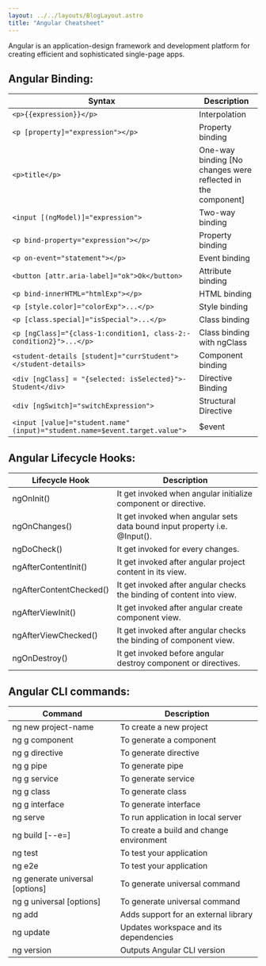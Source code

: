 ```yaml
---
layout: ../../layouts/BlogLayout.astro
title: "Angular Cheatsheet"
---
```


Angular is an application-design framework and development platform for creating efficient and sophisticated single-page apps.

## Angular Binding:

| Syntax                                                                          | Description                                                  |
| ------------------------------------------------------------------------------- | ------------------------------------------------------------ |
| `<p>{{expression}}</p>`                                                         | Interpolation                                                |
| `<p [property]="expression"></p>`                                               | Property binding                                             |
| `<p>title</p>`                                                                  | One-way binding [No changes were reflected in the component] |
| `<input [(ngModel)]="expression">`                                              | Two-way binding                                              |
| `<p bind-property="expression"></p>`                                            | Property binding                                             |
| `<p on-event="statement"></p>`                                                  | Event binding                                                |
| `<button [attr.a­ri­a-l­abe­l]=­"­ok">­Ok<­/bu­tto­n>`                          | Attribute binding                                            |
| `<p bind-innerHTML="htmlExp"></p>`                                              | HTML binding                                                 |
| `<p [style.color]="colorExp">...</p>`                                           | Style binding                                                |
| `<p [class.special]="isSpecial">...</p>`                                        | Class binding                                                |
| `<p [ngClass]="{class­-­1:­co­nd­it­ion­1, class­-­2:­co­nd­it­ion­2}">...</p>` | Class binding with ngClass                                   |
| `<student-details [student]="currStudent"></student-details>`                   | Component binding                                            |
| `<div [ngClass] = "­{se­lected: isSele­cte­d}">­Student<­/di­v>`                | Directive Binding                                            |
| `<div [ngSwitch]="switchExpression">`                                           | Structural Directive                                         |
| `<input [value]="student.name" (input)="student.name=$event.target.value">`     | $event                                                       |


## Angular Lifecycle Hooks:

| Lifecycle Hook          | Description                                                               |
| ----------------------- | ------------------------------------------------------------------------- |
| ngOnInit()              | It get invoked when angular initialize component or directive.            |
| ngOnChanges()           | It get invoked when angular sets data bound input property i.e. @Input(). |
| ngDoCheck()             | It get invoked for every changes.                                         |
| ngAfterContentInit()    | It get invoked after angular project content in its view.                 |
| ngAfterContentChecked() | It get invoked after angular checks the binding of content into view.     |
| ngAfterViewInit()       | It get invoked after angular create component view.                       |
| ngAfterViewChecked()    | It get invoked after angular checks the binding of component view.        |
| ngOnDestroy()           | It get invoked before angular destroy component or directives.            |



## Angular CLI commands:

| Command                         | Description                              |
| ------------------------------- | ---------------------------------------- |
| ng new project-name             | To create a new project                  |
| ng g component <name>           | To generate a component                  |
| ng g directive <name>           | To generate directive                    |
| ng g pipe <name>                | To generate pipe                         |
| ng g service <name>             | To generate service                      |
| ng g class <name>               | To generate class                        |
| ng g interface <name>           | To generate interface                    |
| ng serve                        | To run application in local server       |
| ng build [--e=<name>]           | To create a build and change environment |
| ng test                         | To test your application                 |
| ng e2e                          | To test your application                 |
| ng generate universal [options] | To generate universal command            |
| ng g universal [options]        | To generate universal command            |
| ng add                          | Adds support for an external library     |
| ng update                       | Updates workspace and its dependencies   |
| ng version                      | Outputs Angular CLI version              |


